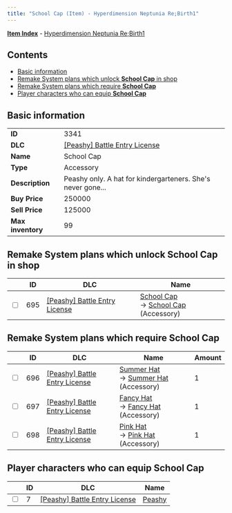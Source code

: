 ```yaml
---
title: "School Cap (Item) - Hyperdimension Neptunia Re;Birth1"
---
```


[**Item Index**](/neptunia/rb1/item/index.html) - [Hyperdimension Neptunia Re;Birth1](/neptunia/rb1)

## Contents

- [Basic information](#basic-information)
- [Remake System plans which unlock **School Cap** in shop](#remake-system-plans-which-unlock-school-cap-in-shop)
- [Remake System plans which require **School Cap**](#remake-system-plans-which-require-school-cap)
- [Player characters who can equip **School Cap**](#player-characters-who-can-equip-school-cap)

## Basic information

|   |   |
| -- | -- |
| **ID** | 3341 |
| **DLC** | [[Peashy] Battle Entry License](/neptunia/rb1/dlc/8-peashy.html) |
| **Name** | School Cap |
| **Type** | Accessory |
| **Description** | Peashy only. A hat for kindergarteners. She's never gone... |
| **Buy Price** | 250000 |
| **Sell Price** | 125000 |
| **Max inventory** | 99 |

## Remake System plans which unlock **School Cap** in shop

|    | ID | DLC | Name |
| -- | -- | --- | ---- |
| <input type="checkbox" id="rb1-remake-8-695" class="trackbox" /> | 695 | [[Peashy] Battle Entry License](/neptunia/rb1/dlc/8-peashy.html) | [School Cap](/neptunia/rb1/remake/8-695-school-cap.html)<br />→ [School Cap](/neptunia/rb1/item/8-3341-school-cap.html) (Accessory) |

## Remake System plans which require **School Cap**

|    | ID | DLC | Name | Amount |
| -- | -- | --- | ---- | ------ |
| <input type="checkbox" id="rb1-remake-8-696" class="trackbox" /> | 696 | [[Peashy] Battle Entry License](/neptunia/rb1/dlc/8-peashy.html) | [Summer Hat](/neptunia/rb1/remake/8-696-summer-hat.html)<br />→ [Summer Hat](/neptunia/rb1/item/8-3342-summer-hat.html) (Accessory) | 1 |
| <input type="checkbox" id="rb1-remake-8-697" class="trackbox" /> | 697 | [[Peashy] Battle Entry License](/neptunia/rb1/dlc/8-peashy.html) | [Fancy Hat](/neptunia/rb1/remake/8-697-fancy-hat.html)<br />→ [Fancy Hat](/neptunia/rb1/item/8-3343-fancy-hat.html) (Accessory) | 1 |
| <input type="checkbox" id="rb1-remake-8-698" class="trackbox" /> | 698 | [[Peashy] Battle Entry License](/neptunia/rb1/dlc/8-peashy.html) | [Pink Hat](/neptunia/rb1/remake/8-698-pink-hat.html)<br />→ [Pink Hat](/neptunia/rb1/item/8-3344-pink-hat.html) (Accessory) | 1 |

## Player characters who can equip **School Cap**

|    | ID | DLC | Name |
| -- | -- | --- | ---- |
| <input type="checkbox" id="rb1-player-8-7" class="trackbox" /> | 7 | [[Peashy] Battle Entry License](/neptunia/rb1/dlc/8-peashy.html) | [Peashy](/neptunia/rb1/player/8-7-peashy.html) |